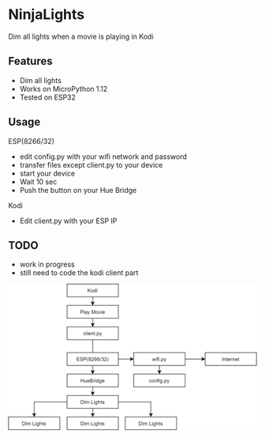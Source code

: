# NinjaLights
Dim all lights when a movie is playing in Kodi 

## Features
* Dim all lights
* Works on MicroPython 1.12
* Tested on ESP32

## Usage

ESP(8266/32)
* edit config.py with your wifi network and password
* transfer files except client.py to your device
* start your device
* Wait 10 sec
* Push the button on your Hue Bridge

Kodi
* Edit client.py with your ESP IP

## TODO
* work in progress
* still need to code the kodi client part

![NinjaLights.png](NinjaLights.png)
